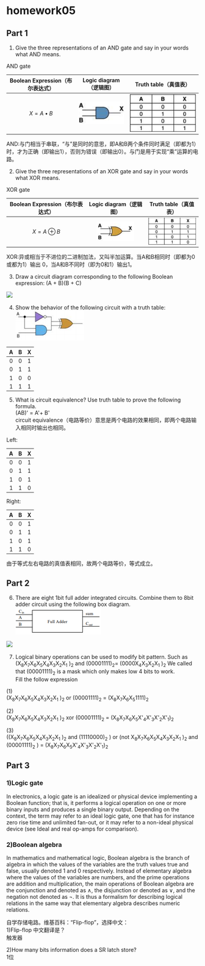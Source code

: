 # homework05

## Part 1

1) Give the three representations of an AND gate and say in your
words what AND means.

AND gate

|Boolean Expression（布尔表达式）|Logic diagram（逻辑图）|Truth table（真值表）|
|:----------:|:-----------------:|:---------------------:|
|$$X = A • B$$|![](images/AND.png)|![](images/andtt.png)

AND:与门相当于串联，“与”是同时的意思，即A和B两个条件同时满足（即都为1）时，才为正确（即输出1），否则为错误（即输出0）。与门是用于实现“乘”运算的电路。

2) Give the three representations of an XOR gate and say in your
words what XOR means.

 XOR gate

|Boolean Expression（布尔表达式）|Logic diagram（逻辑图）|Truth table（真值表）|
|:-----------------:|:--------------------:|:-----------------------:|
|$$X = A ⊕ B$$|![](images/XOR.png)|![](images/xortt.png)

XOR:异或相当于不进位的二进制加法，又叫半加运算。当A和B相同时（即都为0或都为1）输出 0，当A和B不同时（即为0和1）输出1。

3) Draw a circuit diagram corresponding to the following Boolean<br/>
expression: (A + B)(B + C)<br/>

![](images/hw05图2.jpg)

4) Show the behavior of the following circuit with a truth table:<br/>
![](images/hw05p1.png)

|A|B|X|
|:-----:|:-----:|:-----:|
|0|0|1
|0|1|1
|1|0|0
|1|1|1

5) What is circuit equivalence? Use truth table to prove the
following formula.<br/>
(AB)' = A'+ B'<br/>
circuit equivalence（电路等价）意思是两个电路的效果相同，即两个电路输入相同时输出也相同。

Left:

|A|B|X|
|:-----:|:-----:|:-----:|
|0|0|1
|0|1|1
|1|0|1
|1|1|0

Right:

|A|B|X|
|:-----:|:-----:|:-----:|
|0|0|1
|0|1|1
|1|0|1
|1|1|0
由于等式左右电路的真值表相同，故两个电路等价，等式成立。

## Part 2

6) There are eight 1bit full adder integrated circuits. Combine them to 8bit adder
circuit using the following box diagram.<br/>
![](images/hw05p2.png)<br/>

![](images/hw05图1.jpg)


7) Logical binary operations can be used to modify bit pattern. Such as
(X<sub>8</sub>X<sub>7</sub>X<sub>6</sub>X<sub>5</sub>X<sub>4</sub>X<sub>3</sub>X<sub>2</sub>X<sub>1</sub>
)<sub>2</sub> and (00001111)<sub>2</sub>= (0000X<sub>4</sub>X<sub>3</sub>X<sub>2</sub>X<sub>1</sub>
)<sub>2</sub>
We called that (00001111)<sub>2</sub>
is a mask which only makes low 4 bits to work.<br/>
Fill the follow expression

(1) <br/>(X<sub>8</sub>X<sub>7</sub>X<sub>6</sub>X<sub>5</sub>X<sub>4</sub>X<sub>3</sub>X<sub>2</sub>X<sub>1</sub>
)<sub>2</sub> or (00001111)<sub>2</sub> = (X<sub>8</sub>X<sub>7</sub>X<sub>6</sub>X<sub>5</sub>1111)<sub>2</sub>

(2) <br/>(X<sub>8</sub>X<sub>7</sub>X<sub>6</sub>X<sub>5</sub>X<sub>4</sub>X<sub>3</sub>X<sub>2</sub>X<sub>1</sub>
)<sub>2</sub>
xor (00001111)<sub>2</sub> = (X<sub>8</sub>X<sub>7</sub>X<sub>6</sub>X<sub>5</sub>X'<sub>4</sub>X'<sub>3</sub>X'<sub>2</sub>X'<sub>1</sub>)<sub>2</sub>

(3)<br/>
 ((X<sub>8</sub>X<sub>7</sub>X<sub>6</sub>X<sub>5</sub>X<sub>4</sub>X<sub>3</sub>X<sub>2</sub>X<sub>1</sub>
)<sub>2</sub> and (11110000)<sub>2</sub> )
or (not X<sub>8</sub>X<sub>7</sub>X<sub>6</sub>X<sub>5</sub>X<sub>4</sub>X<sub>3</sub>X<sub>2</sub>X<sub>1</sub>
)<sub>2</sub>
and (00001111)<sub>2</sub>
) = (X<sub>8</sub>X<sub>7</sub>X<sub>6</sub>X<sub>5</sub>X'<sub>4</sub>X'<sub>3</sub>X'<sub>2</sub>X'<sub>1</sub>)<sub>2</sub>

## Part 3

### 1)Logic gate

In electronics, a logic gate is an idealized or physical device implementing a Boolean function; that is, it performs a logical operation on one or more binary inputs and produces a single binary output. Depending on the context, the term may refer to an ideal logic gate, one that has for instance zero rise time and unlimited fan-out, or it may refer to a non-ideal physical device (see Ideal and real op-amps for comparison).

### 2)Boolean algebra

In mathematics and mathematical logic, Boolean algebra is the branch of algebra in which the values of the variables are the truth values true and false, usually denoted 1 and 0 respectively. Instead of elementary algebra where the values of the variables are numbers, and the prime operations are addition and multiplication, the main operations of Boolean algebra are the conjunction and denoted as ∧, the disjunction or denoted as ∨, and the negation not denoted as ¬. It is thus a formalism for describing logical relations in the same way that elementary algebra describes numeric relations.

自学存储电路。维基百科：“Flip-flop”，选择中文：<br/>
1)Flip-flop 中文翻译是？  
触发器

2)How many bits information does a SR latch store?<br/>
1位